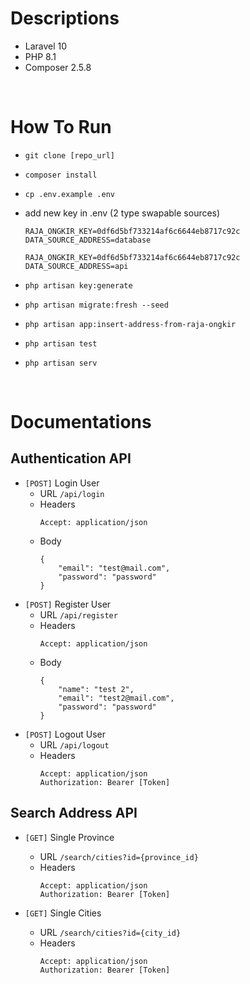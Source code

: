 # Descriptions
- Laravel 10
- PHP 8.1
- Composer 2.5.8

<br/>

# How To Run
- ```git clone [repo_url]```
- ```composer install```
- ```cp .env.example .env```
- add new key in .env (2 type swapable sources)

    ```
    RAJA_ONGKIR_KEY=0df6d5bf733214af6c6644eb8717c92c
    DATA_SOURCE_ADDRESS=database
    ```
    ```
    RAJA_ONGKIR_KEY=0df6d5bf733214af6c6644eb8717c92c
    DATA_SOURCE_ADDRESS=api
    ```

- ```php artisan key:generate```
- ```php artisan migrate:fresh --seed```
- ```php artisan app:insert-address-from-raja-ongkir```
- ```php artisan test```
- ```php artisan serv```

<br/>

# Documentations
## Authentication API
- ```[POST]``` Login User
    - URL ```/api/login```
    - Headers
        ```
        Accept: application/json
        ```
    - Body
        ```
        {
            "email": "test@mail.com",
            "password": "password"
        }
        ```
- ```[POST]``` Register User
    - URL ```/api/register```
    - Headers
        ```
        Accept: application/json
        ```
    - Body
        ```
        {
            "name": "test 2",
            "email": "test2@mail.com",
            "password": "password"
        }
        ```
- ```[POST]``` Logout User
    - URL ```/api/logout```
    - Headers
        ```
        Accept: application/json
        Authorization: Bearer [Token]
        ```

## Search Address API
- ```[GET]```  Single Province
    - URL ```/search/cities?id={province_id}```
    - Headers
        ```
        Accept: application/json
        Authorization: Bearer [Token]
        ```

- ```[GET]``` Single Cities
    - URL ```/search/cities?id={city_id}```
    - Headers
        ```
        Accept: application/json
        Authorization: Bearer [Token]
        ```